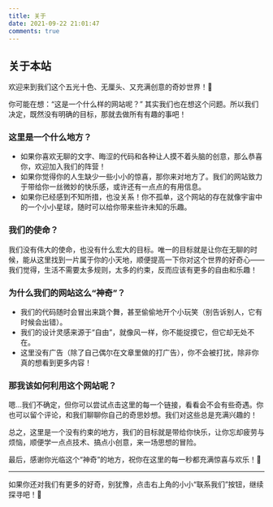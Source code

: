 ```yaml
---
title: 关于
date: 2021-09-22 21:01:47
comments: true
---
```


## 关于本站

欢迎来到我们这个五光十色、无厘头、又充满创意的奇妙世界！🎉

你可能在想：“这是一个什么样的网站呢？” 其实我们也在想这个问题。所以我们决定，既然没有明确的目标，那就去做所有有趣的事吧！

### 这里是一个什么地方？

- 如果你喜欢无聊的文字、晦涩的代码和各种让人摸不着头脑的创意，那么恭喜你，欢迎加入我们的阵营！
- 如果你觉得你的人生缺少一些小小的惊喜，那你来对地方了。我们的网站致力于带给你一丝微妙的快乐感，或许还有一点点的有用信息。
- 如果你已经感到不知所措，也没关系！你不孤单，这个网站的存在就像宇宙中的一个小小星球，随时可以给你带来些许未知的乐趣。

### 我们的使命？

我们没有伟大的使命，也没有什么宏大的目标。唯一的目标就是让你在无聊的时候，能从这里找到一片属于你的小天地，顺便提高一下你对这个世界的好奇心——我们觉得，生活不需要太多规则，太多的约束，反而应该有更多的自由和乐趣！

### 为什么我们的网站这么“神奇”？

- 我们的代码随时会冒出来跳个舞，甚至偷偷地开个小玩笑（别告诉别人，它有时候会出错）。
- 我们的设计灵感来源于“自由”，就像风一样，你不能捉摸它，但它却无处不在。
- 这里没有广告（除了自己偶尔在文章里做的打广告），你不会被打扰，除非你真的想看到更多内容！

### 那我该如何利用这个网站呢？

嗯…我们不确定，但你可以尝试点击这里的每一个链接，看看会不会有些奇遇。你也可以留个评论，和我们聊聊你自己的奇思妙想。我们对这些总是充满兴趣的！

总之，这里是一个没有约束的地方，我们的目标就是带给你快乐，让你忘却疲劳与烦恼，顺便学一点点技术、搞点小创意，来一场思想的冒险。

最后，感谢你光临这个“神奇”的地方，祝你在这里的每一秒都充满惊喜与欢乐！🎈

---

如果你还对我们有更多的好奇，别犹豫，点击右上角的小小“联系我们”按钮，继续探寻吧！🌟
